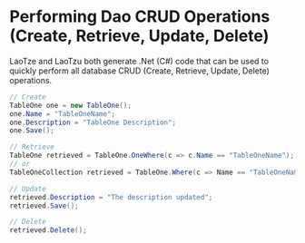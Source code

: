 ﻿# Performing Dao CRUD Operations (Create, Retrieve, Update, Delete)

LaoTze and LaoTzu both generate .Net (C#) code that can be used to quickly perform all 
database CRUD (Create, Retrieve, Update, Delete) operations.

```c#
// Create
TableOne one = new TableOne();
one.Name = "TableOneName";
one.Description = "TableOne Description";
one.Save();

// Retrieve
TableOne retrieved = TableOne.OneWhere(c => c.Name == "TableOneName");
// or
TableOneCollection retrieved = TableOne.Where(c => Name == "TableOneName");

// Update
retrieved.Description = "The description updated";
retrieved.Save();

// Delete
retrieved.Delete();
```